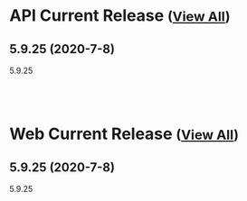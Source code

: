 
# API Current Release <small>([View All](/API.md))</small>
## 5.9.25 (2020-7-8)
5.9.25

<br><br>
# Web Current Release <small>([View All](/Web.md))</small>
## 5.9.25 (2020-7-8)
5.9.25

  